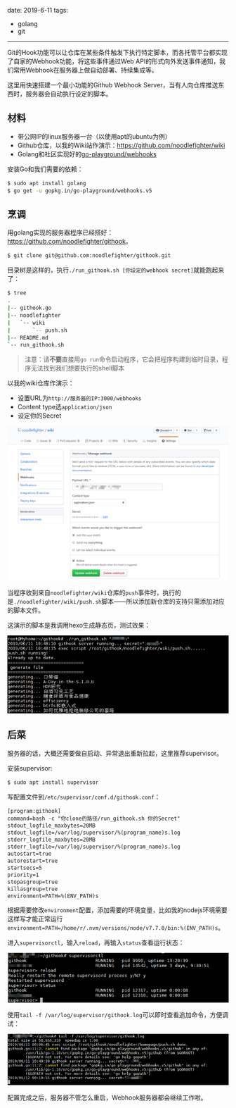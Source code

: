 date: 2019-6-11
tags: 

- golang
- git

------

Git的Hook功能可以让仓库在某些条件触发下执行特定脚本，而各托管平台都实现了自家的Webhook功能，将这些事件通过Web API的形式向外发送事件通知，我们常用Webhook在服务器上做自动部署、持续集成等。

这里用快速搭建一个最小功能的Github Webhook Server，当有人向仓库推送东西时，服务器会自动执行设定的脚本。

<!--more-->

## 材料

* 带公网IP的linux服务器一台（以使用apt的ubuntu为例）
* Github仓库，以我的Wiki站作演示：<https://github.com/noodlefighter/wiki>
* Golang和社区实现好的[go-playground/webhooks](https://github.com/go-playground/webhooks)

安装Go和我们需要的依赖：

```bash
$ sudo apt install golang
$ go get -u gopkg.in/go-playground/webhooks.v5
```

## 烹调

用golang实现的服务器程序已经搭好：<https://github.com/noodlefighter/githook>。

```bash
$ git clone git@github.com:noodlefighter/githook.git
```

目录树是这样的，执行`./run_githook.sh [你设定的webhook secret]`就能跑起来了：

```bash
$ tree
.
|-- githook.go
|-- noodlefighter
|   `-- wiki
|       `-- push.sh
|-- README.md
`-- run_githook.sh

```

> 注意：请**不要**直接用`go run`命令启动程序，它会把程序构建到临时目录，程序无法找到我们想要执行的shell脚本

以我的wiki仓库作演示：

- 设置URL为`http://服务器的IP:3000/webhooks`
- Content type选`application/json`
- 设定你的Secret

![1559964306663](_assets/快速搭建github的webhook服务器/1559964306663.png)

当程序收到来自`noodlefighter/wiki`仓库的`push`事件时，执行的是`./noodlefighter/wiki/push.sh`脚本——所以添加新仓库的支持只需添加对应的脚本文件。

这演示的脚本是我调用hexo生成静态页，测试效果：

![1560221329746](_assets/快速搭建github的webhook服务器/1560221329746.png)

## 后菜

服务器的话，大概还需要做自启动、异常退出重新拉起，这里推荐supervisor。

安装supervisor:

```bash
$ sudo apt install supervisor
```

写配置文件到`/etc/supervisor/conf.d/githook.conf`：

```
[program:githook]
command=bash -c "你clone的路径/run_githook.sh 你的Secret"
stdout_logfile_maxbytes=20MB
stdout_logfile=/var/log/supervisor/%(program_name)s.log
stderr_logfile_maxbytes=20MB
stderr_logfile=/var/log/supervisor/%(program_name)s.log
autostart=true
autorestart=true
startsecs=5
priority=1
stopasgroup=true
killasgroup=true
environment=PATH=%(ENV_PATH)s
```

根据需要修改`environment`配置，添加需要的环境变量，比如我的nodejs环境需要这样写才能正常运行`environment=PATH=/home/r/.nvm/versions/node/v7.7.0/bin:%(ENV_PATH)s`。

进入`supervisorctl`，输入`reload`，再输入`status`查看运行状态：

![1560269494604](_assets/快速搭建github的webhook服务器/1560269494604.png)

使用`tail -f /var/log/supervisor/githook.log`可以即时查看追加命令，方便调试：

![1560269611443](_assets/快速搭建github的webhook服务器/1560269611443.png)

配置完成之后，服务器不管怎么重启，Webhook服务器都会继续工作啦。